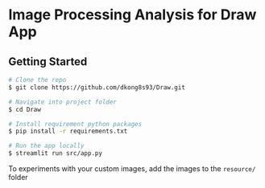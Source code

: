 # Image Processing Analysis for Draw App

## Getting Started
```sh 
# Clone the repo
$ git clone https://github.com/dkong8s93/Draw.git

# Navigate into project folder
$ cd Draw

# Install requirement python packages
$ pip install -r requirements.txt

# Run the app locally
$ streamlit run src/app.py
```
To experiments with your custom images, add the images to the `resource/` folder

